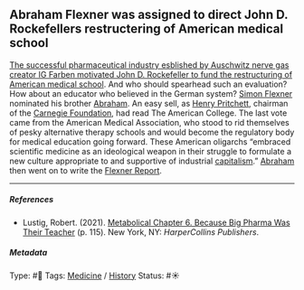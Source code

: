 ## Abraham Flexner was assigned to direct John D. Rockefellers restructering of American medical school

[The successful pharmaceutical industry esblished by Auschwitz nerve gas creator IG Farben motivated John D. Rockefeller to fund the restructuring of American medical school](The%20successful%20pharmaceutical%20industry%20esblished%20by%20Auschwitz%20nerve%20gas%20creator%20IG%20Farben%20motivated%20John%20D.%20Rockefeller%20to%20fund%20the%20restructuring%20of%20American%20medical%20school.md). And who should spearhead such an evaluation? How about an educator who believed in the German system? [Simon Flexner](Simon%20Flexner.md) nominated his brother [Abraham](Abraham%20Flexner.md). An easy sell, as [Henry Pritchett](), chairman of the [Carnegie Foundation](), had read The American College. The last vote came from the American Medical Association, who stood to rid themselves of pesky alternative therapy schools and would become the regulatory body for medical education going forward. These American oligarchs “embraced scientific medicine as an ideological weapon in their struggle to formulate a new culture appropriate to and supportive of industrial [capitalism](Capitalism.md).” [Abraham](Abraham%20Flexner.md) then went on to write the [Flexner Report](Flexner%20Report.md).

---

##### References

* Lustig, Robert. (2021). [Metabolical Chapter 6. Because Big Pharma Was Their Teacher](Metabolical%20Chapter%206.%20Because%20Big%20Pharma%20Was%20Their%20Teacher.md) (p. 115). New York, NY: *HarperCollins Publishers*.

##### Metadata

Type: #🔴 
Tags: [Medicine](Medicine.md) / [History]()
Status: #☀️ 
